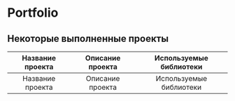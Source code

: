 # Portfolio
## Некоторые выполненные проекты

| Название проекта | Описание проекта| Используемые библиотеки |
|:---------------------------:|:---------------------------: |:---------------------------:|
| Название проекта | Описание проекта| Используемые библиотеки |

